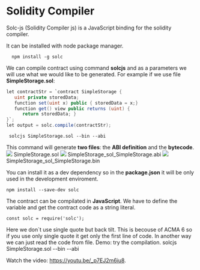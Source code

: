# Solidity Compiler

Solc-js (Solidity Compiler js) is a JavaScript binding for the solidity compiler. 

It can be installed with node package manager. 

      npm install -g solc

We can compile contract using command **solcjs** and as a parameters we will use what we would like to be generated. For example if we use file **SimpleStorage.sol**:
```cs
let contractStr = `contract SimpleStorage {
   uint private storedData;
   function set(uint x) public { storedData = x;}
   function get() view public returns (uint) {
      return storedData; }
}`;
let output = solc.compile(contractStr);
```


     solcjs SimpleStorage.sol --bin --abi 

This command will generate **two files**: the **ABI definition** and the **bytecode**.
![](/assets/server-side-ethereum-libraries-solc-js-01.png) SimpleStorage.sol
![](/assets/server-side-ethereum-libraries-solc-js-02.png) SimpleStorage_sol_SimpleStorage.abi
![](/assets/server-side-ethereum-libraries-solc-js-03.png) SimpleStorage_sol_SimpleStorage.bin



You can install it as a dev dependency so in the **package.json** it will be only used in the development enviroment. 

```npm install --save-dev solc```


The contract can be compilated in **JavaScript**. We have to define the variable and get the contract code as a string literal. 

`const solc = require('solc');`


Here we don`t use single quote but back tilt. This is becouse of ACMA 6 so if you use only single quote it get only the first line of code. In another way we can just read the code from file.
Demo: try the compilation.
solcjs SimpleStorage.sol --bin --abi
 

<div class="video-player">
  Watch the video: <a target="_blank" href="https://youtu.be/_p7EJ2m6iu8">https://youtu.be/_p7EJ2m6iu8</a>.
</div>
<script src="/assets/js/video.js"></script>









